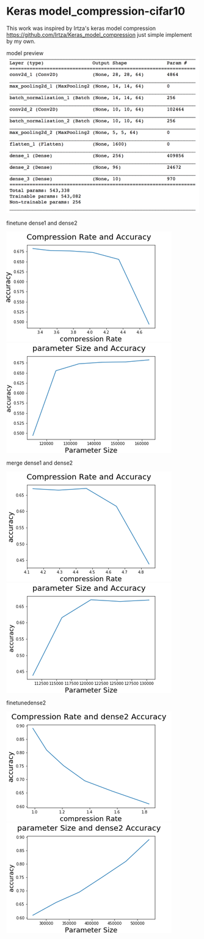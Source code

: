 
# Keras model_compression-cifar10

This work was inspired by Irtza's keras model compression https://github.com/Irtza/Keras_model_compression
just simple implement by my own.

model preview
![image](https://github.com/johnnyjana730/model_compression-cifar10/blob/master/螢幕快照%202018-09-04%20下午6.06.24.png)

finetune dense1 and dense2

![image](https://github.com/johnnyjana730/model_compression-cifar10/blob/master/dense1_dense2_CompressionRate_Accuracy.png)
![image](https://github.com/johnnyjana730/model_compression-cifar10/blob/master/dense1_dense2_parameterSize_Accuracy.png)

merge dense1 and dense2

![image](https://github.com/johnnyjana730/model_compression-cifar10/blob/master/remove_d1_d2_CompressionRate_Accuracy.png)
![image](https://github.com/johnnyjana730/model_compression-cifar10/blob/master/remove_d1_d2_parameterSize_Accuracy.png)

finetunedense2

![image](https://github.com/johnnyjana730/model_compression-cifar10/blob/master/dense2_CompressionRate_Accuracy.png)
![image](https://github.com/johnnyjana730/model_compression-cifar10/blob/master/dense2_parameterSize_Accuracy.png)


